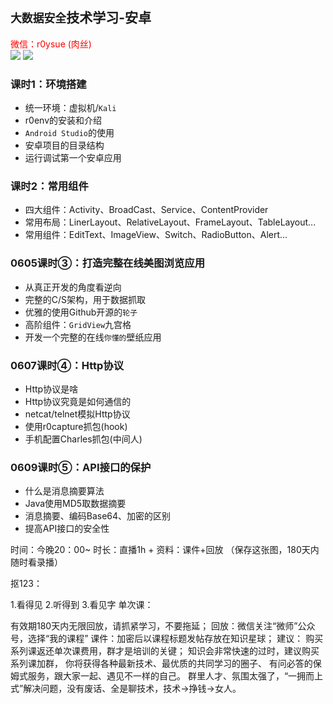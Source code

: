 ## `大数据安全`技术学习-安卓

<font color="red">微信：r0ysue (肉丝)</font><br />
![](pic1.png)
![](pic2.bmp)

### 课时1：环境搭建
- 统一环境：虚拟机/`Kali`
- r0env的安装和介绍
- `Android Studio`的使用
- 安卓项目的目录结构
- 运行调试第一个安卓应用

### 课时2：常用组件
- 四大组件：Activity、BroadCast、Service、ContentProvider
- 常用布局：LinerLayout、RelativeLayout、FrameLayout、TableLayout...
- 常用组件：EditText、ImageView、Switch、RadioButton、Alert...

### 0605课时③：打造完整在线美图浏览应用
- 从真正开发的角度看逆向
- 完整的C/S架构，用于数据抓取
- 优雅的使用Github开源的`轮子`
- 高阶组件：`GridView`九宫格
- 开发一个完整的在线`你懂的`壁纸应用

### 0607课时④：Http协议
- Http协议是啥
- Http协议究竟是如何通信的
- netcat/telnet模拟Http协议
- 使用r0capture抓包(hook)
- 手机配置Charles抓包(中间人)

### 0609课时⑤：API接口的保护
- 什么是消息摘要算法
- Java使用MD5取数据摘要
- 消息摘要、编码Base64、加密的区别
- 提高API接口的安全性


时间：今晚20：00~
时长：直播1h +
资料：课件+回放
（保存这张图，180天内随时看录播）

抠123：

1.看得见
2.听得到
3.看见字
单次课：

有效期180天内无限回放，请抓紧学习，不要拖延；
回放：微信关注“微师”公众号，选择“我的课程”
课件：加密后以课程标题发帖存放在知识星球；
建议：
购买系列课返还单次课费用，群才是培训的关键；
知识会非常快速的过时，建议购买系列课加群，
你将获得各种最新技术、最优质的共同学习的圈子、
有问必答的保姆式服务，跟大家一起、遇见不一样的自己。
群里人才、氛围太强了，“一拥而上式”解决问题，没有废话、全是聊技术，技术→挣钱→女人。
